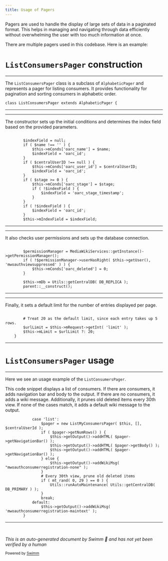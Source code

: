 ```yaml
---
title: Usage of Pagers
---
```


Pagers are used to handle the display of large sets of data in a paginated format. This helps in managing and navigating through data efficiently without overwhelming the user with too much information at once.

There are multiple pagers used in this codebase. Here is an example:

# <SwmToken path="/src/Frontend/SpecialPages/SpecialMWOAuthListConsumers.php" pos="238:8:8" line-data="		$pager = new ListConsumersPager( $this, [], $name, $centralId, $stage );">`ListConsumersPager`</SwmToken> construction

<SwmSnippet path="/src/Frontend/Pagers/ListConsumersPager.php" line="34">

---

The <SwmToken path="/src/Frontend/SpecialPages/SpecialMWOAuthListConsumers.php" pos="238:8:8" line-data="		$pager = new ListConsumersPager( $this, [], $name, $centralId, $stage );">`ListConsumersPager`</SwmToken> class is a subclass of <SwmToken path="/src/Frontend/Pagers/ListConsumersPager.php" pos="34:6:6" line-data="class ListConsumersPager extends AlphabeticPager {">`AlphabeticPager`</SwmToken> and represents a pager for listing consumers. It provides functionality for pagination and sorting consumers in alphabetic order.

```hack
class ListConsumersPager extends AlphabeticPager {
```

---

</SwmSnippet>

<SwmSnippet path="/src/Frontend/Pagers/ListConsumersPager.php" line="44">

---

The constructor sets up the initial conditions and determines the index field based on the provided parameters.

```

		$indexField = null;
		if ( $name !== '' ) {
			$this->mConds['oarc_name'] = $name;
			$indexField = 'oarc_id';
		}
		if ( $centralUserID !== null ) {
			$this->mConds['oarc_user_id'] = $centralUserID;
			$indexField = 'oarc_id';
		}
		if ( $stage >= 0 ) {
			$this->mConds['oarc_stage'] = $stage;
			if ( !$indexField ) {
				$indexField = 'oarc_stage_timestamp';
			}
		}
		if ( !$indexField ) {
			$indexField = 'oarc_id';
		}
		$this->mIndexField = $indexField;
```

---

</SwmSnippet>

<SwmSnippet path="/src/Frontend/Pagers/ListConsumersPager.php" line="64">

---

It also checks user permissions and sets up the database connection.

```

		$permissionManager = MediaWikiServices::getInstance()->getPermissionManager();
		if ( !$permissionManager->userHasRight( $this->getUser(), 'mwoauthviewsuppressed' ) ) {
			$this->mConds['oarc_deleted'] = 0;
		}

		$this->mDb = Utils::getCentralDB( DB_REPLICA );
		parent::__construct();
```

---

</SwmSnippet>

<SwmSnippet path="/src/Frontend/Pagers/ListConsumersPager.php" line="72">

---

Finally, it sets a default limit for the number of entries displayed per page.

```

		# Treat 20 as the default limit, since each entry takes up 5 rows.
		$urlLimit = $this->mRequest->getInt( 'limit' );
		$this->mLimit = $urlLimit ?: 20;
	}
```

---

</SwmSnippet>

# <SwmToken path="/src/Frontend/SpecialPages/SpecialMWOAuthListConsumers.php" pos="238:8:8" line-data="		$pager = new ListConsumersPager( $this, [], $name, $centralId, $stage );">`ListConsumersPager`</SwmToken> usage

<SwmSnippet path="/src/Frontend/SpecialPages/SpecialMWOAuthConsumerRegistration.php" line="289">

---

Here we see an usage example of the <SwmToken path="/src/Frontend/SpecialPages/SpecialMWOAuthListConsumers.php" pos="238:8:8" line-data="		$pager = new ListConsumersPager( $this, [], $name, $centralId, $stage );">`ListConsumersPager`</SwmToken>.&nbsp;

This code snippet displays a list of consumers. If there are consumers, it adds navigation bar and body to the output. If there are no consumers, it adds a wiki message. Additionally, it prunes old deleted items every 30th view. If none of the cases match, it adds a default wiki message to the output.

```hack
			case 'list':
				$pager = new ListMyConsumersPager( $this, [], $centralUserId );
				if ( $pager->getNumRows() ) {
					$this->getOutput()->addHTML( $pager->getNavigationBar() );
					$this->getOutput()->addHTML( $pager->getBody() );
					$this->getOutput()->addHTML( $pager->getNavigationBar() );
				} else {
					$this->getOutput()->addWikiMsg( "mwoauthconsumerregistration-none" );
				}
				# Every 30th view, prune old deleted items
				if ( mt_rand( 0, 29 ) == 0 ) {
					Utils::runAutoMaintenance( Utils::getCentralDB( DB_PRIMARY ) );
				}
				break;
			default:
				$this->getOutput()->addWikiMsg( 'mwoauthconsumerregistration-maintext' );
		}
```

---

</SwmSnippet>

&nbsp;

_This is an auto-generated document by Swimm 🌊 and has not yet been verified by a human_

<SwmMeta version="3.0.0" repo-id="Z2l0aHViJTNBJTNBbWVkaWF3aWtpLWV4dGVuc2lvbnMtT0F1dGglM0ElM0FTd2ltbS1EZW1v" repo-name="mediawiki-extensions-OAuth"><sup>Powered by [Swimm](https://app.swimm.io/)</sup></SwmMeta>
